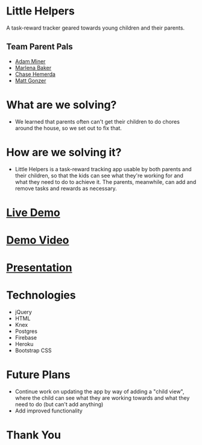 # Little Helpers
A task-reward tracker geared towards young children and their parents.

## Team Parent Pals
* [Adam Miner](miner.adam1@hotmail.com)
* [Marlena Baker](baker.marlena@gmail.com)
* [Chase Hemerda](chasehemerda@gmail.com)
* [Matt Gonzer](matthewgonzer@gmail.com)

# What are we solving?
* We learned that parents often can't get their children to do chores around the house, so we set out to fix that.

# How are we solving it?
* Little Helpers is a task-reward tracking app usable by both parents and their children, so that the kids can see what they're working for and what they need to do to achieve it. The parents, meanwhile, can add and remove tasks and rewards as necessary.

# [Live Demo](https://little-helpers-b26e7.firebaseapp.com/)
# [Demo Video](https://www.youtube.com/watch?v=ZSUCGJw6G80)
# [Presentation](http://slides.com/marlenabaker/little-helpers)

# Technologies
* jQuery
* HTML
* Knex
* Postgres
* Firebase
* Heroku
* Bootstrap CSS

# Future Plans
* Continue work on updating the app by way of adding a "child view", where the child can see what they are working towards and what they need to do (but can't add anything)
* Add improved functionality

# Thank You
